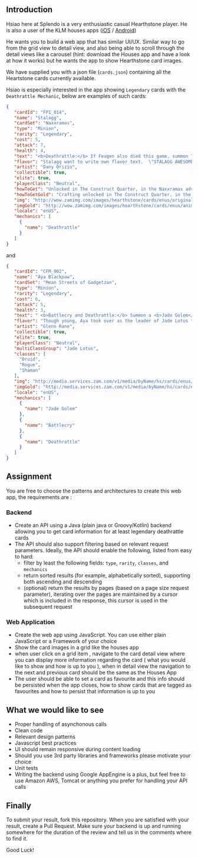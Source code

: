 ## Introduction

Hsiao here at Splendo is a very enthusiastic casual Hearthstone player. He is also a user of the KLM houses apps ([iOS](https://itunes.apple.com/nl/app/klm-houses/id371664245?l=en&mt=8) / [Android](https://play.google.com/store/apps/details?id=com.klm.mobile.houses&hl=en))

He wants you to build a web app that has similar UI/UX. Similar way to go from the grid view to detail view, and also being able to scroll through the detail views like a carousel (hint: download the Houses app and have a look at how it works) but he wants the app to show Hearthstone card images.

We have supplied you with a json file (`cards.json`) containing all the Heartstone cards currently available.

Hsiao is especially interested in the app showing `Legendary` cards with the `Deathrattle Mechanic`, below are examples of such cards:

```json
{
   "cardId": "FP1_014",
   "name": "Stalagg",
   "cardSet": "Naxxramas",
   "type": "Minion",
   "rarity": "Legendary",
   "cost": 5,
   "attack": 7,
   "health": 4,
   "text": "<b>Deathrattle:</b> If Feugen also died this game, summon Thaddius.",
   "flavor": "Stalagg want to write own flavor text.  \"STALAGG AWESOME!\"",
   "artist": "Dany Orizio",
   "collectible": true,
   "elite": true,
   "playerClass": "Neutral",
   "howToGet": "Unlocked in The Construct Quarter, in the Naxxramas adventure.",
   "howToGetGold": "Crafting unlocked in The Construct Quarter, in the Naxxramas adventure.",
   "img": "http://wow.zamimg.com/images/hearthstone/cards/enus/original/FP1_014.png",
   "imgGold": "http://wow.zamimg.com/images/hearthstone/cards/enus/animated/FP1_014_premium.gif",
   "locale": "enUS",
   "mechanics": [
     {
       "name": "Deathrattle"
     }
   ]
}
```

and

```json
{
   "cardId": "CFM_902",
   "name": "Aya Blackpaw",
   "cardSet": "Mean Streets of Gadgetzan",
   "type": "Minion",
   "rarity": "Legendary",
   "cost": 6,
   "attack": 5,
   "health": 3,
   "text": " <b>Battlecry and Deathrattle:</b> Summon a <b>Jade Golem</b>.",
   "flavor": "Though young, Aya took over as the leader of Jade Lotus through her charisma and strategic acumen when her predecessor was accidentally crushed by a jade golem.",
   "artist": "Glenn Rane",
   "collectible": true,
   "elite": true,
   "playerClass": "Neutral",
   "multiClassGroup": "Jade Lotus",
   "classes": [
     "Druid",
     "Rogue",
     "Shaman"
   ],
   "img": "http://media.services.zam.com/v1/media/byName/hs/cards/enus/CFM_902.png",
   "imgGold": "http://media.services.zam.com/v1/media/byName/hs/cards/enus/animated/CFM_902_premium.gif",
   "locale": "enUS",
   "mechanics": [
     {
       "name": "Jade Golem"
     },
     {
       "name": "Battlecry"
     },
     {
       "name": "Deathrattle"
     }
   ]
}
```

## Assignment

You are free to choose the patterns and architectures to create this web app, the requirements are :

### Backend

* Create an API using a Java (plain java or Groovy/Kotlin) backend allowing you to get card information for at least legendary deathrattle cards
* The API should also support filtering based on relevant request parameters. Ideally, the API should enable the following, listed from easy to hard:
  * filter by least the following fields: `type`, `rarity`, `classes`, and `mechanics`
  * return sorted results (for example, alphabetically sorted), supporting both ascending and descending
  * (optional) return the results by pages (based on a page size request parameter), iterating over the pages are maintained by a cursor which is included in the response, this cursor is used in the subsequent request

### Web Application

* Create the web app using JavaScript. You can use either plain JavaScript or a Framework of your choice
* Show the card images in a grid like the houses app
* when user click on a grid item , navigate to the card detail view where you can display more information regarding the card ( what you would like to show and how is up to you ), when in detail view the navigation to the next and previous card should be the same as the Houses App
* The user should be able to set a card as favourite and this info should be persisted when the app closes, how to show cards that are tagged as favourites and how to persist that information is up to you


## What we would like to see

* Proper handling of asynchonous calls
* Clean code
* Relevant design patterns
* Javascript best practices
* UI should remain responsive during content loading
* Should you use 3rd party libraries and frameworks please motivate your choice
* Unit tests
* Writing the backend using Google AppEngine is a plus, but feel free to use Amazon AWS, Tomcat or anything you prefer for handling your API calls

## Finally

To submit your result, fork this repository. When you are satisfied with your result, create a Pull Request. Make sure your backend is up and running somewhere for the duration of the review and tell us in the comments where to find it.

Good Luck!

